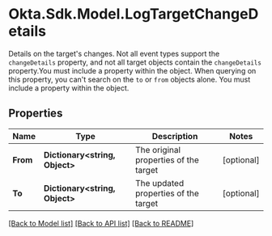 # Okta.Sdk.Model.LogTargetChangeDetails
Details on the target's changes. Not all event types support the `changeDetails` property, and not all target objects contain the `changeDetails` property.You must include a property within the object. When querying on this property, you can't search on the `to` or `from` objects alone. You must include a property within the object.

## Properties

Name | Type | Description | Notes
------------ | ------------- | ------------- | -------------
**From** | **Dictionary&lt;string, Object&gt;** | The original properties of the target | [optional] 
**To** | **Dictionary&lt;string, Object&gt;** | The updated properties of the target | [optional] 

[[Back to Model list]](../README.md#documentation-for-models) [[Back to API list]](../README.md#documentation-for-api-endpoints) [[Back to README]](../README.md)

